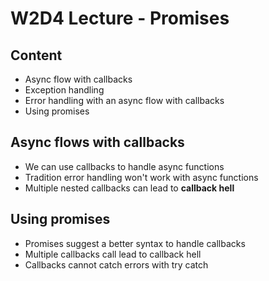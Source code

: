 # W2D4 Lecture - Promises

## Content

- Async flow with callbacks
- Exception handling
- Error handling with an async flow with callbacks
- Using promises

## Async flows with callbacks

- We can use callbacks to handle async functions
- Tradition error handling won't work with async functions
- Multiple nested callbacks can lead to **callback hell**

## Using promises

- Promises suggest a better syntax to handle callbacks
- Multiple callbacks call lead to callback hell
- Callbacks cannot catch errors with try catch
